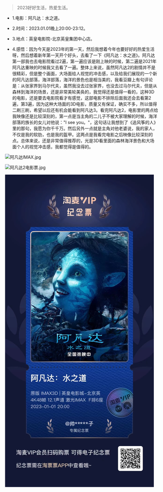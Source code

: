>2023好好生活，热爱生活。

- 1.电影：阿凡达：水之道。

- 2.时间：2023.01.01晚上20:00-23:12。

- 3.地点：英皇电影院-北京英皇集团中心店。

- 4.感悟：因为今天是2023年的第一天，然后我想着今年也要好好的热爱生活呀，然后想着新年第一天开个好头，去看了一下《阿凡达：水之道》。阿凡达第一部我也去电影院看过2遍，第一遍应该是刚上映的时候，第二遍是2021年阿凡达重映的时候我又去看了一遍。整体上来说，虽然阿凡达2的剧情并不是很精彩，但是整个画面，大场面给人视觉的冲击感，以及给我们展现的一个新的阿凡达部落，海洋部落，海洋的景色也是相当美的，我看豆瓣上有句评论是：从张家界到马尔代夫，虽然我没去过张家界，也没去过马尔代夫，但是从森林到海洋的场景，还是非常美轮美奂的，我觉得还是值得一看的，这种3D的电影，还是要去电影院看才有感觉，这部电影不排除后面我还会去看第2遍，第3遍，因为这种大场面的3D电影，质量又有保证，确实不多，所以值得二刷三刷，希望以后还有机会能看到阿凡达3。看完阿凡达2，电影里的两点给我映像还是比较深刻的，第一点是当主角的二儿子不被大家理解的时候，海洋部落的族长的女儿对他说："I see you。"，这句话让我想到了《追风筝的人》里的那句，我愿为你千千万。然后另外一点就是主角对他老婆说，我的家人，不仅是我的软肋，也是我的盔甲。这两点是我看完电影之后映像比较深刻的点。总体来说，还是非常值得推荐的，光是3D看里面的森林海洋景色和大场面个人的视觉冲击感，我都觉得是值得的。

![阿凡达IMAX.jpg](./阿凡达IMAX.jpg)

![阿凡达2电影票.jpg](./阿凡达2电影票.jpg)

![阿凡达2纪念票.jpg](./阿凡达2纪念票.jpg)
